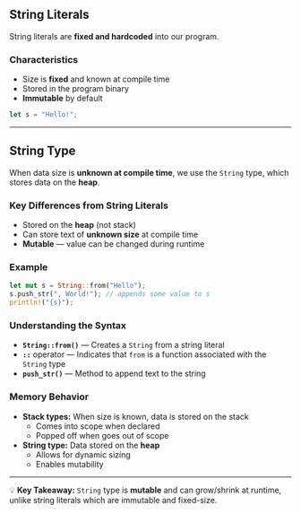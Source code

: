 ## String Literals

String literals are **fixed and hardcoded** into our program.

### Characteristics

- Size is **fixed** and known at compile time
- Stored in the program binary
- **Immutable** by default

```rust
let s = "Hello!";
```

---

## String Type

When data size is **unknown at compile time**, we use the `String` type, which stores data on the **heap**.

### Key Differences from String Literals

- Stored on the **heap** (not stack)
- Can store text of **unknown size** at compile time
- **Mutable** — value can be changed during runtime

### Example

```rust
let mut s = String::from("Hello");
s.push_str(", World!"); // appends some value to s
println!("{s}");
```

### Understanding the Syntax

- **`String::from()`** — Creates a `String` from a string literal
- **`::`** operator — Indicates that `from` is a function associated with the `String` type
- **`push_str()`** — Method to append text to the string

### Memory Behavior

- **Stack types:** When size is known, data is stored on the stack
    - Comes into scope when declared
    - Popped off when goes out of scope
- **String type:** Data stored on the **heap**
    - Allows for dynamic sizing
    - Enables mutability

---

💡 **Key Takeaway:** `String` type is **mutable** and can grow/shrink at runtime, unlike string literals which are immutable and fixed-size.
